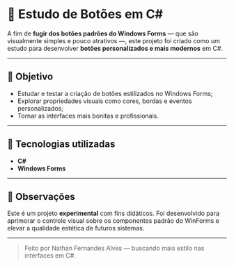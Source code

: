# 🧪 Estudo de Botões em C#

A fim de **fugir dos botões padrões do Windows Forms** — que são visualmente simples e pouco atrativos —, este projeto foi criado como um estudo para desenvolver **botões personalizados e mais modernos** em C#.

---

## 🎯 Objetivo

- Estudar e testar a criação de botões estilizados no Windows Forms;
- Explorar propriedades visuais como cores, bordas e eventos personalizados;
- Tornar as interfaces mais bonitas e profissionais.

---

## 🧰 Tecnologias utilizadas

- **C#**
- **Windows Forms**

---

## 📝 Observações

Este é um projeto **experimental** com fins didáticos. Foi desenvolvido para aprimorar o controle visual sobre os componentes padrão do WinForms e elevar a qualidade estética de futuros sistemas.

---

> Feito por Nathan Fernandes Alves — buscando mais estilo nas interfaces em C#.
